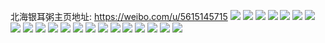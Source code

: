 北海银耳粥主页地址: https://weibo.com/u/5615145715 
![](https://wx4.sinaimg.cn/mw2000/00680zUngy1h8w57xygw8j30j60isaap.jpg) 
![](https://wx4.sinaimg.cn/mw2000/00680zUngy1h8v4dnedaij31kx2ddb2a.jpg) 
![](https://wx4.sinaimg.cn/mw2000/00680zUngy1h8v4dotdzej31kx2ddb2a.jpg) 
![](https://wx4.sinaimg.cn/mw2000/00680zUngy1h8v4e420uqj30te0teq5t.jpg) 
![](https://wx4.sinaimg.cn/mw2000/00680zUngy1h8v4e4hmqdj30v90b8tbx.jpg) 
![](https://wx4.sinaimg.cn/mw2000/00680zUngy1h8v4dqyblyj31sc2dsb29.jpg) 
![](https://wx4.sinaimg.cn/mw2000/00680zUngy1h8u8c6ye7kj30u00u0771.jpg) 
![](https://wx4.sinaimg.cn/mw2000/00680zUngy1h8oq2a6awej30v90uoafi.jpg) 
![](https://wx4.sinaimg.cn/mw2000/00680zUngy1h8mi4c2gu0j308c07omx4.jpg) 
![](https://wx4.sinaimg.cn/mw2000/00680zUngy1h8lpn9l3ujj30v91voauf.jpg) 
![](https://wx4.sinaimg.cn/mw2000/00680zUngy1h8i81rlvk9j30v91vonc8.jpg) 
![](https://wx4.sinaimg.cn/mw2000/00680zUngy1h8i851jfwej30hr0hr40x.jpg) 
![](https://wx4.sinaimg.cn/mw2000/00680zUngy1h8i7q3fnt8j306007vmxh.jpg) 
![](https://wx4.sinaimg.cn/mw2000/00680zUngy1h8cmxzs2sqj30n105u0ta.jpg) 
![](https://wx4.sinaimg.cn/mw2000/00680zUngy1h8cmxzg3xqj30ng09pgmv.jpg) 
![](https://wx4.sinaimg.cn/mw2000/00680zUngy1h8cmy06cr0j30ml07wdgm.jpg) 
![](https://wx4.sinaimg.cn/mw2000/00680zUngy1h87i9o4ee8j30v90uxgpr.jpg) 
![](https://wx4.sinaimg.cn/mw2000/00680zUngy1h87i9p4iawj30v91ir150.jpg) 
![](https://wx4.sinaimg.cn/mw2000/00680zUngy1h87i9oqfr2j30v913a7dp.jpg) 
![](https://wx4.sinaimg.cn/mw2000/00680zUngy1h87ibx7t69j30j60h8jtk.jpg) 
![](https://wx4.sinaimg.cn/mw2000/00680zUngy1h83xwnof1ij30u01hctu4.jpg) 
